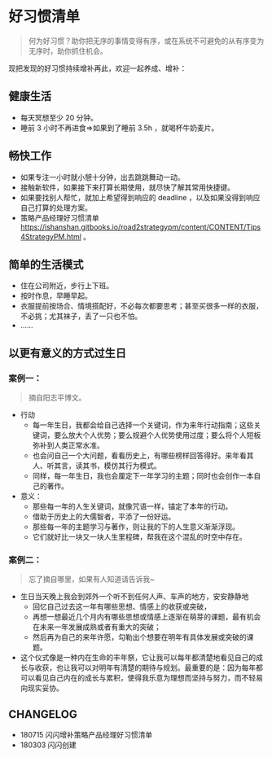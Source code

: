 # 好习惯清单

> 何为好习惯？助你把无序的事情变得有序，或在系统不可避免的从有序变为无序时，助你抓住机会。

现把发现的好习惯持续增补再此，欢迎一起养成、增补：

## 健康生活

- 每天冥想至少 20 分钟。
- 睡前 3 小时不再进食=>如果到了睡前 3.5h ，就喝杯牛奶麦片。

## 畅快工作

- 如果专注一小时就小憩十分钟，出去跳跳舞动一动。
- 接触新软件，如果接下来打算长期使用，就尽快了解其常用快捷键。
- 如果要找别人帮忙，就加上希望得到响应的 deadline ，以及如果没得到响应自己打算的处理方案。
- 策略产品经理好习惯清单 https://ishanshan.gitbooks.io/road2strategypm/content/CONTENT/Tips4StrategyPM.html 。

##  简单的生活模式

- 住在公司附近，步行上下班。
- 按时作息，早睡早起。
- 衣服提前按场合、情境搭配好，不必每次都要思考；甚至买很多一样的衣服，不必挑；尤其袜子，丢了一只也不怕。
- ……


## 以更有意义的方式过生日


### 案例一：

> 摘自阳志平博文。

- 行动
  - 每一年生日，我都会给自己选择一个关键词，作为来年行动指南；这些关键词，要么放大个人优势；要么规避个人优势使用过度；要么将个人短板弥补到人类正常水准。
  - 也会问自己一个大问题，看看历史上，有哪些榜样回答得好。来年看其人、听其言，读其书，模仿其行为模式。
  - 同样，每一年生日，我也会厘定下一年学习的主题；同时也会创作一本自己的著作。
- 意义：
  - 那些每一年的人生关键词，就像咒语一样，锚定了本年的行动。
  - 借助于历史上的大儒智者，平添了一份好运。
  - 那些每一年的主题学习与著作，则让我的下的人生意义渐渐浮现。
  - 它们就好比一块又一块人生里程碑，帮我在这个混乱的时空中存在。

### 案例二：

> 忘了摘自哪里，如果有人知道请告诉我~

- 生日当天晚上我会到郊外一个听不到任何人声、车声的地方，安安静静地
  - 回忆自己过去这一年有哪些思想、情感上的收获或突破，
  - 再想一想最近几个月内有哪些思想或情感上逐渐在萌芽的课题，最有机会在未来一年发展成熟或者有重大的突破；
  - 然后再为自己的来年许愿，勾勒出个想要在明年有具体发展或突破的课题。
- 这个仪式像是一种内在生命的丰年祭，它让我可以每年都清楚地看见自己的成长与收获，也让我可以对明年有清楚的期待与规划。最重要的是：因为每年都可以看见自己内在的成长与累积，使得我乐意为理想而坚持与努力，而不轻易向现实妥协。


## CHANGELOG 

- 180715 闪闪增补策略产品经理好习惯清单
- 180303 闪闪创建

